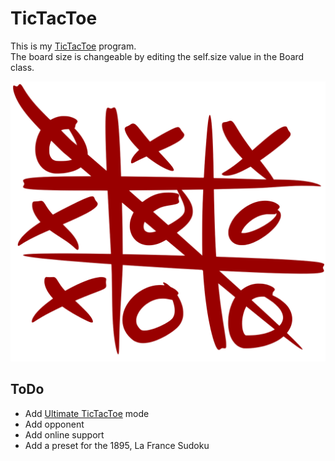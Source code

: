 # TicTacToe
This is my [TicTacToe](https://en.wikipedia.org/wiki/Tic-tac-toe) program.  
The board size is changeable by editing the self.size value in the Board class.


![TicTacToe Png](/01_Misc/TicTacToe.png)

## ToDo
- Add [Ultimate TicTacToe](https://en.wikipedia.org/wiki/Ultimate_tic-tac-toe) mode
- Add opponent
- Add online support
- Add a preset for the 1895, La France Sudoku